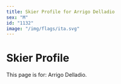 ```yaml
---
title: Skier Profile for Arrigo Delladio
sex: "M"
id: "1132"
image: "/img/flags/ita.svg" 
---
```


# Skier Profile

This page is for: Arrigo Delladio.
    